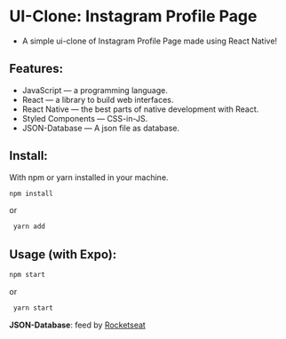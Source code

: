 # UI-Clone: Instagram Profile Page
- A simple ui-clone of Instagram Profile Page made using React Native!

## Features:
- JavaScript — a programming language.
- React — a library to build web interfaces.
- React Native — the best parts of native development with React.
- Styled Components — CSS-in-JS.
- JSON-Database — A json file as database.

## Install:
With npm or yarn installed in your machine.

  ```sh
  npm install
  ```
 or 
 ```sh
  yarn add
  ```
  
## Usage (with Expo):

   ```sh
   npm start
   ```
  or
  ```sh
   yarn start
   ```
   
   **JSON-Database**: feed by [Rocketseat](https://github.com/rocketseat)
